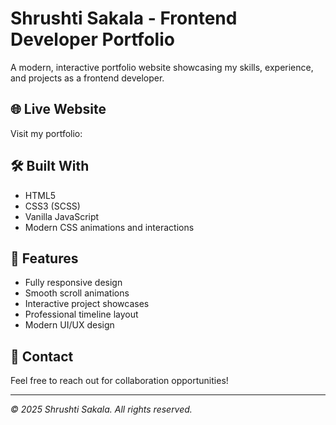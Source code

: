 # Shrushti Sakala - Frontend Developer Portfolio

A modern, interactive portfolio website showcasing my skills, experience, and projects as a frontend developer.

## 🌐 Live Website

Visit my portfolio: 

## 🛠️ Built With

- HTML5
- CSS3 (SCSS)
- Vanilla JavaScript
- Modern CSS animations and interactions

## 📱 Features

- Fully responsive design
- Smooth scroll animations  
- Interactive project showcases
- Professional timeline layout
- Modern UI/UX design

## 📧 Contact

Feel free to reach out for collaboration opportunities!

---

*© 2025 Shrushti Sakala. All rights reserved.*
